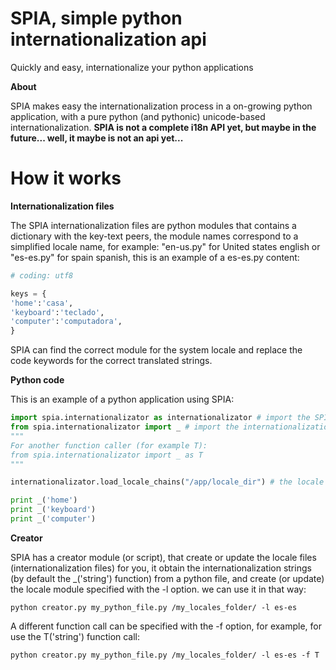 **SPIA, simple python internationalization api**
================

Quickly and easy, internationalize your python applications

**About**

SPIA makes easy the internationalization process in a on-growing python application, with a pure python (and pythonic) unicode-based internationalization.
**SPIA is not a complete i18n API yet, but maybe in the future... well, it maybe is not an api yet...**

How it works
================

**Internationalization files**

The SPIA internationalization files are python modules that contains a dictionary with the key-text peers, the module names correspond to a simplified locale name, for example: "en-us.py" for United states english or "es-es.py" for spain spanish, this is an example of a es-es.py content:

```python
# coding: utf8

keys = {
'home':'casa',
'keyboard':'teclado',
'computer':'computadora',
}
```
SPIA can find the correct module for the system locale and replace the code keywords for the correct translated strings.

**Python code**

This is an example of a python application using SPIA:

```python
import spia.internationalizator as internationalizator # import the SPIA internationalizator
from spia.internationalizator import _ # import the internationalization function, IN THIS CASE: _()
"""
For another function caller (for example T):
from spia.internationalizator import _ as T
"""

internationalizator.load_locale_chains("/app/locale_dir") # the locale dir contains the internationalization files

print _('home')
print _('keyboard')
print _('computer')

```

**Creator**

SPIA has a creator module (or script), that create or update the locale files (internationalization files) for you, it obtain the internationalization strings (by default the _('string') function) from a python file, and create (or update) the locale module specified with the -l option. we can use it in that way:

    python creator.py my_python_file.py /my_locales_folder/ -l es-es

A different function call can be specified with the -f option, for example, for use the T('string') function call:

    python creator.py my_python_file.py /my_locales_folder/ -l es-es -f T


